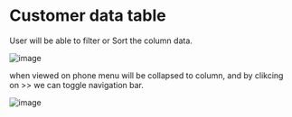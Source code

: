 # Customer data table

User will be able to filter or Sort the column data.

![image](https://user-images.githubusercontent.com/107784718/200254647-9801eec0-66ee-4229-9c8d-1c2d00632c39.png)

when viewed on phone menu will be collapsed to column, and by clikcing on >> we can toggle navigation bar.

![image](https://user-images.githubusercontent.com/107784718/200254511-2c9e3ea3-8b31-4f42-9965-9a66519d09a0.png)

